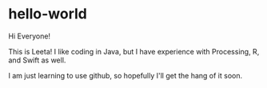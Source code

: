 # hello-world

Hi Everyone!

This is Leeta! I like coding in Java, but I have experience with Processing, R, and Swift as well.

I am just learning to use github, so hopefully I'll get the hang of it soon.

